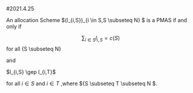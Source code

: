 #2021.4.25

An allocation Scheme $(l_{i,S})_{i \in S,S \subseteq N} $ is a PMAS if and only if  

$$\sum_{i \in S}{l_{i,S} = c(S)}$$  for all {S \subseteq N}

and 

$l_{i,S} \gep l_{i,T}$

for all $i \in S$ and $i \in T$ ,where ${S \subseteq T \subseteq N $.